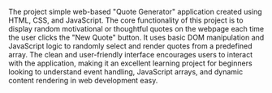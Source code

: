 The project simple web-based "Quote Generator" application created using HTML, CSS, and JavaScript. The core functionality of this project is to display random motivational or thoughtful quotes on the webpage each time the user clicks the "New Quote" button. It uses basic DOM manipulation and JavaScript logic to randomly select and render quotes from a predefined array. The clean and user-friendly interface encourages users to interact with the application, making it an excellent learning project for beginners looking to understand event handling, JavaScript arrays, and dynamic content rendering in web development easy.

